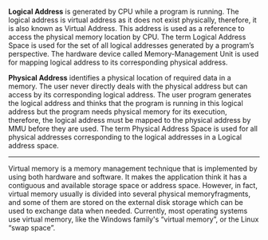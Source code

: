 **Logical Address** is generated by CPU while a program is running. The logical address is virtual address as it does not exist physically, therefore, it is also known as Virtual Address. This address is used as a reference to access the physical memory location by CPU. The term Logical Address Space is used for the set of all logical addresses generated by a program’s perspective. 
The hardware device called Memory-Management Unit is used for mapping logical address to its corresponding physical address. 

**Physical Address** identifies a physical location of required data in a memory. The user never directly deals with the physical address but can access by its corresponding logical address. The user program generates the logical address and thinks that the program is running in this logical address but the program needs physical memory for its execution, therefore, the logical address must be mapped to the physical address by MMU before they are used. The term Physical Address Space is used for all physical addresses corresponding to the logical addresses in a Logical address space. 

***

Virtual memory is a memory management technique that is implemented by using both hardware and software. It makes the application think it has a contiguous and available storage space or address space. However, in fact, virtual memory usually is divided into several physical memoryfragments, and some of them are stored on the external disk storage which can be used to exchange data when needed. Currently, most operating systems use virtual memory, like the Windows family's “virtual memory”, or the Linux “swap space”.